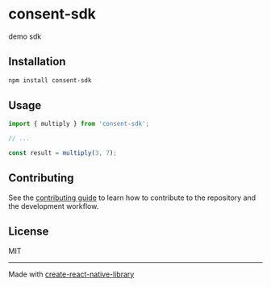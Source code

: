 # consent-sdk

demo sdk

## Installation

```sh
npm install consent-sdk
```

## Usage


```js
import { multiply } from 'consent-sdk';

// ...

const result = multiply(3, 7);
```


## Contributing

See the [contributing guide](CONTRIBUTING.md) to learn how to contribute to the repository and the development workflow.

## License

MIT

---

Made with [create-react-native-library](https://github.com/callstack/react-native-builder-bob)
